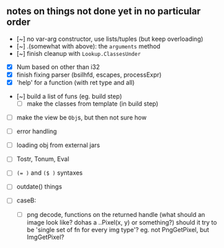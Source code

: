 ## notes on things not done yet in no particular order

- [~] no var-arg constructor, use lists/tuples (but keep overloading)
- [~] .(somewhat with above): the `arguments` method
- [~] finish cleanup with `Lookup.ClassesUnder`
- [x] Num based on other than i32
- [x] finish fixing parser (bsilhfd, escapes, processExpr)
- [x] 'help' for a function (with ret type and all)
- [~] build a list of funs (eg. build step)
    - [ ] make the classes from template (in build step)
- [ ] make the view be `Obj`s, but then not sure how
- [ ] error handling
- [ ] loading obj from external jars
- [ ] Tostr, Tonum, Eval
- [ ] `(= )` and `($ )` syntaxes
- [ ] outdate() things

- [ ] caseB:
    - [ ] png decode, functions on the returned handle (what should an image look like? dohas a ..Pixel(x, y) or something?)
          should it try to be 'single set of fn for every img type'? eg. not PngGetPixel, but ImgGetPixel?
